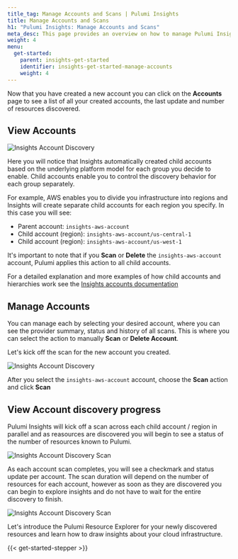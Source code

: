 ```yaml
---
title_tag: Manage Accounts and Scans | Pulumi Insights
title: Manage Accounts and Scans
h1: "Pulumi Insights: Manage Accounts and Scans"
meta_desc: This page provides an overview on how to manage Pulumi Insights Accounts.
weight: 4
menu:
  get-started:
    parent: insights-get-started
    identifier: insights-get-started-manage-accounts
    weight: 4
---
```


Now that you have created a new account you can click on the **Accounts** page to see a list of all your created accounts, the last update and number of resources discovered.

## View Accounts

![Insights Account Discovery](/docs/insights/assets/insights-account-discovery.png)

Here you will notice that Insights automatically created child accounts based on the underlying platform model for each group you decide to enable. Child accounts enable you to control the discovery behavior for each group separately.

For example, AWS enables you to divide you infrastructure into regions and Insights will create separate child accounts for each region you specify. In this case you will see:

- Parent account: `insights-aws-account`
- Child account (region): `insights-aws-account/us-central-1`
- Child account (region): `insights-aws-account/us-west-1`

It's important to note that if you **Scan** or **Delete** the `insights-aws-account` account, Pulumi applies this action to all child accounts.

For a detailed explanation and more examples of how child accounts and hierarchies work see the [Insights accounts documentation](/docs/insights/accounts/#account-hierarchies)

## Manage Accounts

You can manage each by selecting your desired account, where you can see the provider summary, status and history of all scans.  This is where you can select the action to manually **Scan** or **Delete Account**.

Let's kick off the scan for the new account you created.

![Insights Account Discovery](/docs/insights/assets/insights-account-discovery.png)

After you select the `insights-aws-account` account, choose the **Scan** action and click **Scan**

## View Account discovery progress

Pulumi Insights will kick off a scan across each child account / region in parallel and as reasources are discovered you will begin to see a status of the number of resources known to Pulumi.

![Insights Account Discovery Scan](/docs/insights/assets/insights-account-discovery-scan.png)

As each account scan completes, you will see a checkmark and status update per account. The scan duration will depend on the number of resources for each account, however as soon as they are discovered you can begin to explore insights and do not have to wait for the entire discovery to finish.

![Insights Account Discovery Scan](/docs/insights/assets/insights-account-discovery-complete.png)

Let's introduce the Pulumi Resource Explorer for your newly discovered resources and learn how to draw insights about your cloud infrastructure.

{{< get-started-stepper >}}
